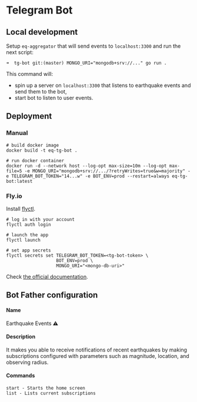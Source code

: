 # Telegram Bot

## Local development

Setup `eq-aggregator` that will send events to `localhost:3300` and run the next
script:

```shell
➜  tg-bot git:(master) MONGO_URI="mongodb+srv://..." go run .
```

This command will:

* spin up a server on `localhost:3300` that listens to earthquake events and
  send them to the bot,
* start bot to listen to user events.

## Deployment

### Manual

```shell
# build docker image
docker build -t eq-tg-bot .

# run docker container
docker run -d --network host --log-opt max-size=10m --log-opt max-file=5 -e MONGO_URI="mongodb+srv://.../?retryWrites=true&w=majority" -e TELEGRAM_BOT_TOKEN="14...w" -e BOT_ENV=prod --restart=always eq-tg-bot:latest
```

### Fly.io

Install [flyctl](https://fly.io/docs/flyctl/installing/).

```shell
# log in with your account
flyctl auth login

# launch the app
flyctl launch

# set app secrets 
flyctl secrets set TELEGRAM_BOT_TOKEN=<tg-bot-token> \
                   BOT_ENV=prod \
                   MONGO_URI="<mongo-db-uri>"
```

Check [the official documentation](https://fly.io/docs/flyctl/).


## Bot Father configuration

#### Name

Earthquake Events ⚠️

#### Description

It makes you able to receive notifications of recent earthquakes by making subscriptions configured with parameters such as magnitude, location, and observing radius.

#### Commands

```
start - Starts the home screen
list - Lists current subscriptions
```
